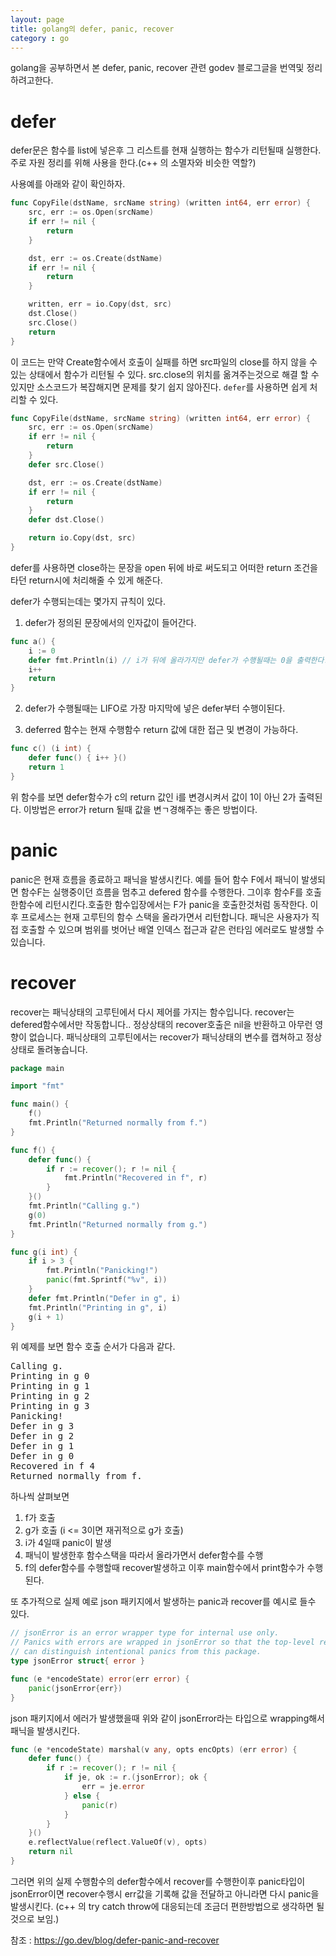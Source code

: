 ```yaml
---
layout: page
title: golang의 defer, panic, recover
category : go
---
```

golang을 공부하면서 본 defer, panic, recover 관련 godev 블로그글을 번역및 정리 하려고한다. 


# defer

defer문은 함수를 list에 넣은후 그 리스트를 현재 실행하는 함수가 리턴될때 실행한다.
주로 자원 정리를 위해 사용을 한다.(c++ 의 소멸자와 비슷한 역할?)

사용예를 아래와 같이 확인하자. 
``` go
func CopyFile(dstName, srcName string) (written int64, err error) {
    src, err := os.Open(srcName)
    if err != nil {
        return
    }

    dst, err := os.Create(dstName)
    if err != nil {
        return
    }

    written, err = io.Copy(dst, src)
    dst.Close()
    src.Close()
    return
}
```

이 코드는 만약 Create함수에서 호출이 실패를 하면 src파일의 close를 하지 않을 수 있는 상태에서 함수가 리턴될 수 있다. src.close의 위치를 옮겨주는것으로 해결 할 수 있지만 소스코드가 복잡해지면 문제를 찾기 쉽지 않아진다. `defer`를 사용하면 쉽게 처리할 수 있다.

``` go
func CopyFile(dstName, srcName string) (written int64, err error) {
    src, err := os.Open(srcName)
    if err != nil {
        return
    }
    defer src.Close()

    dst, err := os.Create(dstName)
    if err != nil {
        return
    }
    defer dst.Close()

    return io.Copy(dst, src)
}
```

defer를 사용하면 close하는 문장을 open 뒤에 바로 써도되고 어떠한 return 조건을 타던 return시에 처리해줄 수 있게 해준다.

defer가 수행되는데는 몇가지 규칙이 있다.

1. defer가 정의된 문장에서의 인자값이 들어간다.

```go 
func a() {
    i := 0
    defer fmt.Println(i) // i가 뒤에 올라가지만 defer가 수행될때는 0을 출력한다. 
    i++
    return
}
```

2. defer가 수행될때는 LIFO로 가장 마지막에 넣은 defer부터 수행이된다.

3. deferred 함수는 현재 수행함수 return 값에 대한 접근 및 변경이 가능하다.

```go
func c() (i int) {
    defer func() { i++ }()
    return 1
}
```

위 함수를 보면 defer함수가 c의 return 값인 i를 변경시켜서 값이 1이 아닌 2가 출력된다.
이방법은 error가 return 될때 값을 변ㄱ경해주는 좋은 방법이다.

# panic 

panic은 현재 흐름을 종료하고 패닉을 발생시킨다. 예를 들어 함수 F에서 패닉이 발생되면 함수F는 실행중이던 흐름을 멈추고 defered 함수를 수행한다. 그이후 함수F를 호출한함수에 리턴시킨다.호출한 함수입장에서는 F가 panic을 호출한것처럼 동작한다. 이후 프로세스는 현재 고루틴의 함수 스택을 올라가면서 리턴합니다. 패닉은 사용자가 직접 호출할 수 있으며 범위를 벗어난 배열 인덱스 접근과 같은 런타임 에러로도 발생할 수 있습니다.

# recover 

recover는 패닉상태의 고루틴에서 다시 제어를 가지는 함수입니다. recover는 defered함수에서만 작동합니다.. 정상상태의 recover호출은 nil을 반환하고 아무런 영향이 없습니다. 패닉상태의 고루틴에서는 recover가 패닉상태의 변수를 캡쳐하고 정상상태로 돌려놓습니다.

```go
package main

import "fmt"

func main() {
    f()
    fmt.Println("Returned normally from f.")
}

func f() {
    defer func() {
        if r := recover(); r != nil {
            fmt.Println("Recovered in f", r)
        }
    }()
    fmt.Println("Calling g.")
    g(0)
    fmt.Println("Returned normally from g.")
}

func g(i int) {
    if i > 3 {
        fmt.Println("Panicking!")
        panic(fmt.Sprintf("%v", i))
    }
    defer fmt.Println("Defer in g", i)
    fmt.Println("Printing in g", i)
    g(i + 1)
}
```

위 예제를 보면 함수 호출 순서가 다음과 같다.

<pre>Calling g.
Printing in g 0
Printing in g 1
Printing in g 2
Printing in g 3
Panicking!
Defer in g 3
Defer in g 2
Defer in g 1
Defer in g 0
Recovered in f 4
Returned normally from f. </pre>

하나씩 살펴보면

1. f가 호출
2. g가 호출 (i <= 3이면 재귀적으로 g가 호출)
3. i가 4일때 panic이 발생
4. 패닉이 발생한후 함수스택을 따라서 올라가면서 defer함수를 수행
5. f의 defer함수를 수행할때 recover발생하고 이후 main함수에서 print함수가 수행된다.

또 추가적으로 실제 예로 json 패키지에서 발생하는 panic과 recover를 예시로 들수 있다. 

```go
// jsonError is an error wrapper type for internal use only.
// Panics with errors are wrapped in jsonError so that the top-level recover
// can distinguish intentional panics from this package.
type jsonError struct{ error }

func (e *encodeState) error(err error) {
	panic(jsonError{err})
}
```

json 패키지에서 에러가 발생했을때 위와 같이 jsonError라는 타입으로 wrapping해서 패닉을 발생시킨다.

```go
func (e *encodeState) marshal(v any, opts encOpts) (err error) {
	defer func() {
		if r := recover(); r != nil {
			if je, ok := r.(jsonError); ok {
				err = je.error
			} else {
				panic(r)
			}
		}
	}()
	e.reflectValue(reflect.ValueOf(v), opts)
	return nil
}
```

그러면 위의 실제 수행함수의 defer함수에서 recover를 수행한이후 panic타입이 jsonError이면 recover수행시 err값을 기록해 값을 전달하고 아니라면 다시 panic을 발생시킨다. (c++ 의 try catch throw에 대응되는데 조금더 편한방법으로 생각하면 될것으로 보임.)



참조 : https://go.dev/blog/defer-panic-and-recover